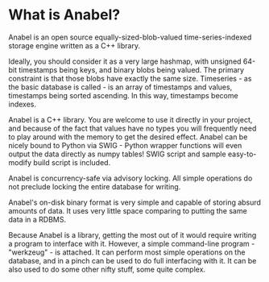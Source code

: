 What is Anabel?
===============

Anabel is an open source equally-sized-blob-valued time-series-indexed storage engine written as a C++ library. 

Ideally, you should consider it as a very large hashmap, with unsigned 64-bit timestamps being keys, and binary blobs being valued. The primary constraint is that those blobs have exactly the same size. Timeseries - as the basic database is called - is an array of timestamps and values, timestamps being sorted ascending. In this way, timestamps become indexes.

Anabel is a C++ library. You are welcome to use it directly in your project, and because of the fact that values have no types you will frequently need to play around with the memory to get the desired effect. Anabel can be nicely bound to Python via SWIG - Python wrapper functions will even output the data directly as numpy tables! SWIG script and sample easy-to-modify build script is included.

Anabel is concurrency-safe via advisory locking. All simple operations do not preclude locking the entire database for writing.

Anabel's on-disk binary format is very simple and capable of storing absurd amounts of data. It uses very little space comparing to putting the same data in a RDBMS.

Because Anabel is a library, getting the most out of it would require writing a program to interface with it. However, a simple command-line program - "werkzeug" - is attached. It can perform most simple operations on the database, and in a pinch can be used to do full interfacing with it. It can be also used to do some other nifty stuff, some quite complex.